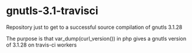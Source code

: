 # gnutls-3.1-travisci
Repository just to get to a successful source compilation of gnutls 3.1.28 

The purpose is that var_dump(curl_version()) in php gives a gnutls version of 3.1.28 on travis-ci workers
